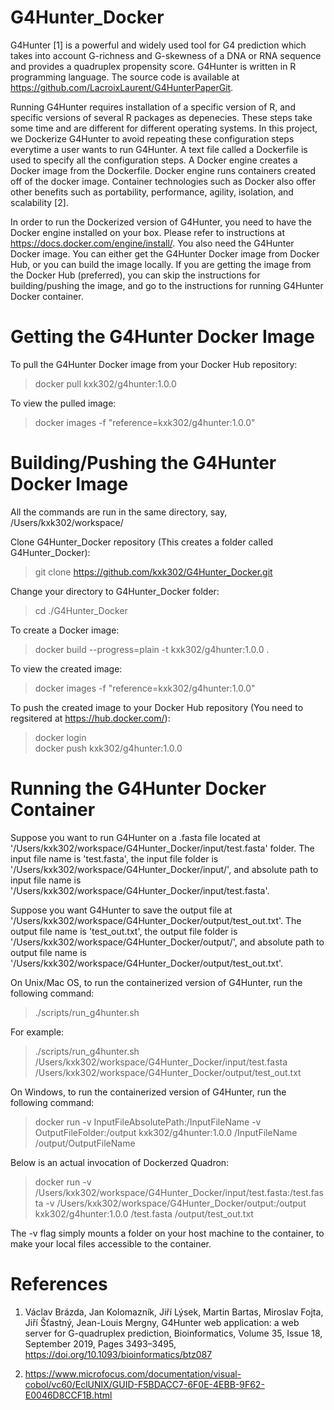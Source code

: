 # G4Hunter_Docker

G4Hunter [1] is a powerful and widely used tool for G4 prediction which takes into account G-richness and G-skewness of a DNA or
RNA sequence and provides a quadruplex propensity score. G4Hunter is written in R programming language. The source code is
available at https://github.com/LacroixLaurent/G4HunterPaperGit.

Running G4Hunter requires installation of a specific version of R, and specific versions of several R packages as depenecies. These
steps take some time and are different for different operating systems. In this project, we Dockerize G4Hunter to avoid repeating
these configuration steps everytime a user wants to run G4Hunter. A text file called a Dockerfile is used to specify all the
configuration steps. A Docker engine creates a Docker image from the Dockerfile. Docker engine runs containers created off of the
docker image. Container technologies such as Docker also offer other benefits such as portability, performance, agility, isolation,
and scalability [2].

In order to run the Dockerized version of G4Hunter, you need to have the Docker engine installed on your box. Please refer to
instructions at https://docs.docker.com/engine/install/. You also need the G4Hunter Docker image. You can either get the G4Hunter
Docker image from Docker Hub, or you can build the image locally. If you are getting the image from the Docker Hub (preferred),
you can skip the instructions for building/pushing the image, and go to the instructions for running G4Hunter Docker container.

# Getting the G4Hunter Docker Image

To pull the G4Hunter Docker image from your Docker Hub repository:
> docker pull kxk302/g4hunter:1.0.0

To view the pulled image:
> docker images -f "reference=kxk302/g4hunter:1.0.0"

# Building/Pushing the G4Hunter Docker Image

All the commands are run in the same directory, say, /Users/kxk302/workspace/

Clone G4Hunter_Docker repository (This creates a folder called G4Hunter_Docker):
> git clone https://github.com/kxk302/G4Hunter_Docker.git

Change your directory to G4Hunter_Docker folder:
> cd ./G4Hunter_Docker

To create a Docker image:
> docker build --progress=plain -t kxk302/g4hunter:1.0.0 .

To view the created image:
> docker images -f "reference=kxk302/g4hunter:1.0.0"

To push the created image to your Docker Hub repository (You need to regsitered at https://hub.docker.com/):
> docker login\
> docker push kxk302/g4hunter:1.0.0

# Running the G4Hunter Docker Container

Suppose you want to run G4Hunter on a .fasta file located at '/Users/kxk302/workspace/G4Hunter_Docker/input/test.fasta' folder.
The input file name is 'test.fasta', the input file folder is '/Users/kxk302/workspace/G4Hunter_Docker/input/', and absolute path
to input file name is '/Users/kxk302/workspace/G4Hunter_Docker/input/test.fasta'.

Suppose you want G4Hunter to save the output file at '/Users/kxk302/workspace/G4Hunter_Docker/output/test_out.txt'. The output file
name is 'test_out.txt', the output file folder is '/Users/kxk302/workspace/G4Hunter_Docker/output/', and absolute path
to output file name is '/Users/kxk302/workspace/G4Hunter_Docker/output/test_out.txt'.

On Unix/Mac OS, to run the containerized version of G4Hunter, run the following command:
> ./scripts/run_g4hunter.sh <InputFileAbsolutePath> <OutputFileAbsolutePath>

For example:

> ./scripts/run_g4hunter.sh /Users/kxk302/workspace/G4Hunter_Docker/input/test.fasta /Users/kxk302/workspace/G4Hunter_Docker/output/test_out.txt

On Windows, to run the containerized version of G4Hunter, run the following command:

> docker run -v InputFileAbsolutePath:/InputFileName -v OutputFileFolder:/output kxk302/g4hunter:1.0.0 /InputFileName /output/OutputFileName

Below is an actual invocation of Dockerzed Quadron:
> docker run -v /Users/kxk302/workspace/G4Hunter_Docker/input/test.fasta:/test.fasta -v /Users/kxk302/workspace/G4Hunter_Docker/output:/output kxk302/g4hunter:1.0.0 /test.fasta /output/test_out.txt

The -v flag simply mounts a folder on your host machine to the container, to make your local files accessible to the container.

# References

1. Václav Brázda, Jan Kolomazník, Jiří Lýsek, Martin Bartas, Miroslav Fojta, Jiří Šťastný, Jean-Louis Mergny, G4Hunter web
   application: a web server for G-quadruplex prediction, Bioinformatics, Volume 35, Issue 18, September 2019, Pages 3493–3495,
   https://doi.org/10.1093/bioinformatics/btz087

2. https://www.microfocus.com/documentation/visual-cobol/vc60/EclUNIX/GUID-F5BDACC7-6F0E-4EBB-9F62-E0046D8CCF1B.html
